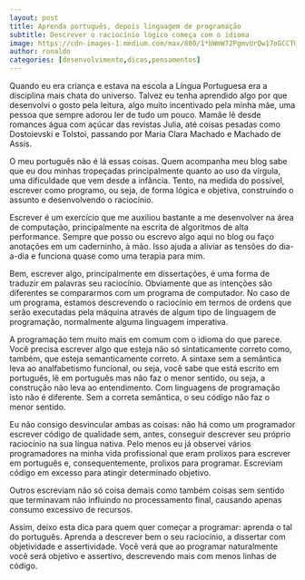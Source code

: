 ```yaml
---
layout: post
title: Aprenda português, depois linguagem de programação
subtitle: Descrever o raciocínio lógico começa com o idioma
image: https://cdn-images-1.medium.com/max/800/1*bWmW72PgmvUrQw17oGCCTQ.jpeg
author: ronaldo
categories: [desenvolvimento,dicas,pensamentos]
---
```


Quando eu era criança e estava na escola a Língua Portuguesa era a disciplina
mais chata do universo. Talvez eu tenha aprendido algo por que desenvolvi o
gosto pela leitura, algo muito incentivado pela minha mãe, uma pessoa que sempre
adorou ler de tudo um pouco. Mamãe lê desde romances água com açúcar das
revistas Julia, até coisas pesadas como Dostoievski e Tolstoi, passando por
Maria Clara Machado e Machado de Assis.

O meu português não é lá essas coisas. Quem acompanha meu blog sabe que eu dou
minhas tropeçadas principalmente quanto ao uso da vírgula, uma dificuldade que
vem desde a infância. Tento, na medida do possível, escrever como programo, ou
seja, de forma lógica e objetiva, construindo o assunto e desenvolvendo o
raciocínio.

Escrever é um exercício que me auxiliou bastante a me desenvolver na área de
computação, principalmente na escrita de algoritmos de alta performance. Sempre
que posso ou escrevo algo aqui no blog ou faço anotações em um caderninho, à
mão. Isso ajuda a aliviar as tensões do dia-a-dia e funciona quase como uma
terapia para mim.

Bem, escrever algo, principalmente em dissertações, é uma forma de traduzir em
palavras seu raciocínio. Obviamente que as intenções são diferentes se
compararmos com um programa de computador. No caso de um programa, estamos
descrevendo o raciocínio em termos de ordens que serão executadas pela máquina
através de algum tipo de linguagem de programação, normalmente alguma linguagem
imperativa.

A programação tem muito mais em comum com o idioma do que parece. Você precisa
escrever algo que esteja não só sintaticamente correto como, também, que esteja
semanticamente correto. A sintaxe sem a semântica leva ao analfabetismo
funcional, ou seja, você sabe que está escrito em português, lê em português mas
não faz o menor sentido, ou seja, a construção não leva ao entendimento. Com
linguagens de programação isto não é diferente. Sem a correta semântica, o seu
código não faz o menor sentido.

Eu não consigo desvincular ambas as coisas: não há como um programador escrever
código de qualidade sem, antes, conseguir descrever seu próprio raciocínio na
sua língua nativa. Pelo menos eu já observei vários programadores na minha vida
profissional que eram prolixos para escrever em português e, consequentemente,
prolixos para programar. Escreviam código em excesso para atingir determinado
objetivo.

Outros escreviam não só coisa demais como também coisas sem sentido que
terminavam não influindo no processamento final, causando apenas consumo
excessivo de recursos.

Assim, deixo esta dica para quem quer começar a programar: aprenda o tal do
português. Aprenda a descrever bem o seu raciocínio, a dissertar com
objetividade e assertividade. Você verá que ao programar naturalmente você será
objetivo e assertivo, descrevendo mais com menos linhas de código.
